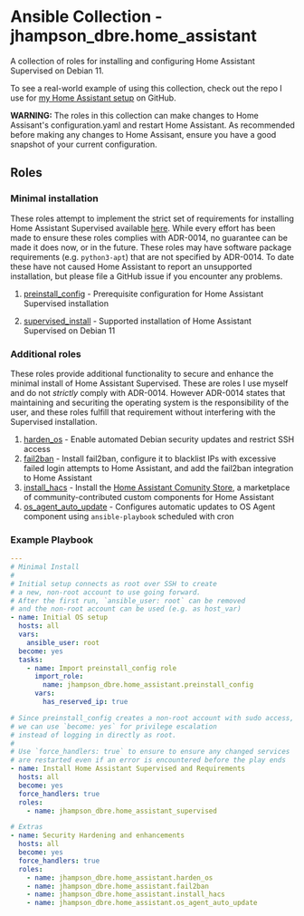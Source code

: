 # Ansible Collection - jhampson_dbre.home_assistant

A collection of roles for installing and configuring Home Assistant Supervised on Debian 11.

To see a real-world example of using this collection, check out the repo I use for [my Home Assistant setup](https://github.com/jhampson-dbre/my_home_assistant_setup) on GitHub.

**WARNING:** The roles in this collection can make changes to Home Assisant's configuration.yaml and restart Home Assistant. As recommended before making any changes to Home Assisant, ensure you have a good snapshot of your current configuration.

## Roles

### Minimal installation

These roles attempt to implement the strict set of requirements for installing Home Assistant Supervised available [here](https://github.com/home-assistant/architecture/blob/master/adr/0014-home-assistant-supervised.md).
While every effort has been made to ensure these roles complies with ADR-0014, no guarantee can be made it does now, or in the future. These roles may have software package requirements (e.g. `python3-apt`) that are not specified by ADR-0014. To date these have not caused Home Assistant to report an unsupported installation, but please file a GitHub issue if you encounter any problems.

1. [preinstall_config](https://github.com/jhampson-dbre/home_assistant/blob/main/roles/preinstall_config/README.md) - Prerequisite configuration for Home Assistant Supervised installation

1. [supervised_install](https://github.com/jhampson-dbre/home_assistant/blob/main/roles/supervised_install/README.md) - Supported installation of Home Assistant Supervised on Debian 11

### Additional roles

These roles provide additional functionality to secure and enhance the minimal install of Home Assistant Supervised. These are roles I use myself and do not *strictly* comply with ADR-0014. However ADR-0014 states that maintaining and securiting the operating system is the responsibility of the user, and these roles fulfill that requirement without interfering with the Supervised installation.

1. [harden_os](https://github.com/jhampson-dbre/home_assistant/blob/main/roles/harden_os/README.md) - Enable automated Debian security updates and restrict SSH access
1. [fail2ban](https://github.com/jhampson-dbre/home_assistant/blob/main/roles/fail2ban/README.md) - Install fail2ban, configure it to blacklist IPs with excessive failed login attempts to Home Assistant, and add the fail2ban integration to Home Assistant
1. [install_hacs](https://github.com/jhampson-dbre/home_assistant/blob/main/roles/install_hacs/README.md) - Install the [Home Assistant Comunity Store](https://hacs.xyz/), a marketplace of community-contributed custom components for Home Assistant
1. [os_agent_auto_update](https://github.com/jhampson-dbre/home_assistant/blob/main/roles/os_agent_auto_update/README.md) - Configures automatic updates to OS Agent component using `ansible-playbook` scheduled with cron

### Example Playbook

```yaml
---
# Minimal Install
#
# Initial setup connects as root over SSH to create
# a new, non-root account to use going forward.
# After the first run, `ansible_user: root` can be removed
# and the non-root account can be used (e.g. as host_var)
- name: Initial OS setup
  hosts: all
  vars:
    ansible_user: root
  become: yes
  tasks:
    - name: Import preinstall_config role
      import_role:
        name: jhampson_dbre.home_assistant.preinstall_config
      vars:
        has_reserved_ip: true

# Since preinstall_config creates a non-root account with sudo access,
# we can use `become: yes` for privilege escalation
# instead of logging in directly as root.
#
# Use `force_handlers: true` to ensure to ensure any changed services
# are restarted even if an error is encountered before the play ends
- name: Install Home Assistant Supervised and Requirements
  hosts: all
  become: yes
  force_handlers: true
  roles:
    - name: jhampson_dbre.home_assistant_supervised

# Extras
- name: Security Hardening and enhancements
  hosts: all
  become: yes
  force_handlers: true
  roles:
    - name: jhampson_dbre.home_assistant.harden_os
    - name: jhampson_dbre.home_assistant.fail2ban
    - name: jhampson_dbre.home_assistant.install_hacs
    - name: jhampson_dbre.home_assistant.os_agent_auto_update
```